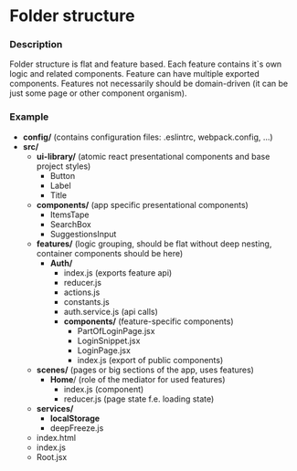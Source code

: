 # Folder structure
### Description
  Folder structure is flat and feature based. Each feature contains it`s own logic and related components. Feature can have multiple exported components. Features not necessarily should be domain-driven (it can be just some page or other component organism).
### Example
  - **config/** (contains configuration files: .eslintrc, webpack.config, ...)
  - **src/**
    - **ui-library/** (atomic react presentational components and base project styles)
      - Button
      - Label
      - Title
    - **components/** (app specific presentational components)
      - ItemsTape
      - SearchBox
      - SuggestionsInput
    - **features/** (logic grouping, should be flat without deep nesting, container components should be here)
      - **Auth/**
        - index.js (exports feature api)
        - reducer.js
        - actions.js
        - constants.js
        - auth.service.js (api calls)
        - **components/** (feature-specific components)
          - PartOfLoginPage.jsx
          - LoginSnippet.jsx
          - LoginPage.jsx
          - index.js (export of public components)
    - **scenes/** (pages or big sections of the app, uses features)
      - **Home**/ (role of the mediator for used features)
        - index.js (component)
        - reducer.js (page state f.e. loading state)
    - **services/**
      - **localStorage**
      - deepFreeze.js
    - index.html
    - index.js
    - Root.jsx